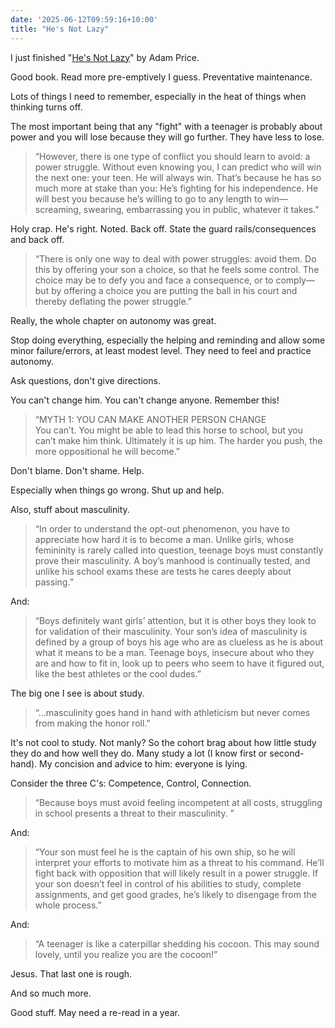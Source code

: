 ```yaml
---
date: '2025-06-12T09:59:16+10:00'
title: "He's Not Lazy"
---
```


I just finished "[He's Not Lazy](https://www.goodreads.com/book/show/25986281-he-s-not-lazy)" by Adam Price.

Good book. Read more pre-emptively I guess. Preventative maintenance.

Lots of things I need to remember, especially in the heat of things when thinking turns off.

The most important being that any "fight" with a teenager is probably about power and you will lose because they will go further. They have less to lose.

> “However, there is one type of conflict you should learn to avoid: a power struggle. Without even knowing you, I can predict who will win the next one: your teen. He will always win. That’s because he has so much more at stake than you: He’s fighting for his independence. He will best you because he’s willing to go to any length to win—screaming, swearing, embarrassing you in public, whatever it takes.”

Holy crap. He's right. Noted. Back off. State the guard rails/consequences and back off.

> “There is only one way to deal with power struggles: avoid them. Do this by offering your son a choice, so that he feels some control. The choice may be to defy you and face a consequence, or to comply—but by offering a choice you are putting the ball in his court and thereby deflating the power struggle.”

Really, the whole chapter on autonomy was great.

Stop doing everything, especially the helping and reminding and allow some minor failure/errors, at least modest level. They need to feel and practice autonomy.

Ask questions, don't give directions.

You can't change him. You can't change anyone. Remember this!

> “MYTH 1: YOU CAN MAKE ANOTHER PERSON CHANGE\
> You can’t. You might be able to lead this horse to school, but you can’t make him think. Ultimately it is up him. The harder you push, the more oppositional he will become.”

Don't blame. Don't shame. Help.

Especially when things go wrong. Shut up and help.

Also, stuff about masculinity.

> “In order to understand the opt-out phenomenon, you have to appreciate how hard it is to become a man. Unlike girls, whose femininity is rarely called into question, teenage boys must constantly prove their masculinity. A boy’s manhood is continually tested, and unlike his school exams these are tests he cares deeply about passing.”

And:

> “Boys definitely want girls’ attention, but it is other boys they look to for validation of their masculinity. Your son’s idea of masculinity is defined by a group of boys his age who are as clueless as he is about what it means to be a man. Teenage boys, insecure about who they are and how to fit in, look up to peers who seem to have it figured out, like the best athletes or the cool dudes.”

The big one I see is about study.

> “...masculinity goes hand in hand with athleticism but never comes from making the honor roll.”

It's not cool to study. Not manly? So the cohort brag about how little study they do and how well they do. Many study a lot (I know first or second-hand). My concision and advice to him: everyone is lying.

Consider the three C's: Competence, Control, Connection.

> “Because boys must avoid feeling incompetent at all costs, struggling in school presents a threat to their masculinity. ”

And:

> “Your son must feel he is the captain of his own ship, so he will interpret your efforts to motivate him as a threat to his command. He’ll fight back with opposition that will likely result in a power struggle. If your son doesn’t feel in control of his abilities to study, complete assignments, and get good grades, he’s likely to disengage from the whole process.”

And:

> “A teenager is like a caterpillar shedding his cocoon. This may sound lovely, until you realize you are the cocoon!”

Jesus. That last one is rough.

And so much more.

Good stuff. May need a re-read in a year.